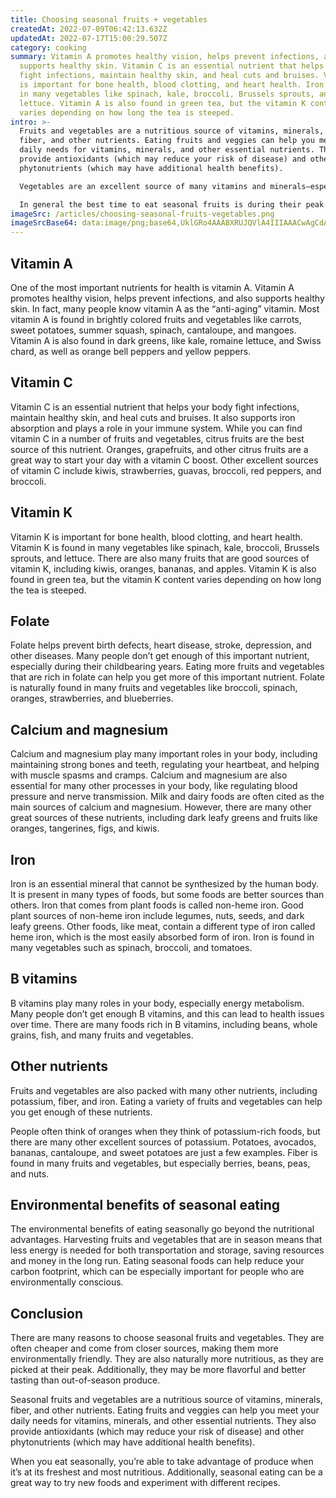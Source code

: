 ```yaml
---
title: Choosing seasonal fruits + vegetables
createdAt: 2022-07-09T06:42:13.632Z
updatedAt: 2022-07-17T15:00:29.507Z
category: cooking
summary: Vitamin A promotes healthy vision, helps prevent infections, and also
  supports healthy skin. Vitamin C is an essential nutrient that helps your body
  fight infections, maintain healthy skin, and heal cuts and bruises. Vitamin K
  is important for bone health, blood clotting, and heart health. Iron is found
  in many vegetables like spinach, kale, broccoli, Brussels sprouts, and
  lettuce. Vitamin A is also found in green tea, but the vitamin K content
  varies depending on how long the tea is steeped.
intro: >-
  Fruits and vegetables are a nutritious source of vitamins, minerals,
  fiber, and other nutrients. Eating fruits and veggies can help you meet your
  daily needs for vitamins, minerals, and other essential nutrients. They also
  provide antioxidants (which may reduce your risk of disease) and other
  phytonutrients (which may have additional health benefits). 

  Vegetables are an excellent source of many vitamins and minerals—especially vitamin C, beta-carotene, calcium, potassium, and iron. In addition to being an excellent source of vitamins A and K as well as several B vitamins, fruits are also a great source of fiber.

  In general the best time to eat seasonal fruits is during their peak season. Doing so helps reduce food waste while being better for the environment than importing them from faraway places at any time of the year.
imageSrc: /articles/choosing-seasonal-fruits-vegetables.png
imageSrcBase64: data:image/png;base64,UklGRo4AAABXRUJQVlA4IIIAAACwAgCdASoKAAoAAUAmJagCdLoAfgARFReocdD49UAA/vhEYvferVme9H/MOI/VyFqeJpHnH3GkBaC7DrO3fG1L+D9qERPe4yc1btF/1llGZ24DWZWHxswKeV9NYqnsGFTMl0lDfwcmf4v5j7Dyvj557Fsq22d2H+Tkz+DdZ0jpAAAA
---
```


## Vitamin A

One of the most important nutrients for health is vitamin A. Vitamin A promotes healthy vision, helps prevent infections, and also supports healthy skin. In fact, many people know vitamin A as the “anti-aging” vitamin. Most vitamin A is found in brightly colored fruits and vegetables like carrots, sweet potatoes, summer squash, spinach, cantaloupe, and mangoes. Vitamin A is also found in dark greens, like kale, romaine lettuce, and Swiss chard, as well as orange bell peppers and yellow peppers.

## Vitamin C

Vitamin C is an essential nutrient that helps your body fight infections, maintain healthy skin, and heal cuts and bruises. It also supports iron absorption and plays a role in your immune system. While you can find vitamin C in a number of fruits and vegetables, citrus fruits are the best source of this nutrient. Oranges, grapefruits, and other citrus fruits are a great way to start your day with a vitamin C boost. Other excellent sources of vitamin C include kiwis, strawberries, guavas, broccoli, red peppers, and broccoli.

## Vitamin K

Vitamin K is important for bone health, blood clotting, and heart health. Vitamin K is found in many vegetables like spinach, kale, broccoli, Brussels sprouts, and lettuce. There are also many fruits that are good sources of vitamin K, including kiwis, oranges, bananas, and apples. Vitamin K is also found in green tea, but the vitamin K content varies depending on how long the tea is steeped.

## Folate

Folate helps prevent birth defects, heart disease, stroke, depression, and other diseases. Many people don’t get enough of this important nutrient, especially during their childbearing years. Eating more fruits and vegetables that are rich in folate can help you get more of this important nutrient. Folate is naturally found in many fruits and vegetables like broccoli, spinach, oranges, strawberries, and blueberries.

## Calcium and magnesium

Calcium and magnesium play many important roles in your body, including maintaining strong bones and teeth, regulating your heartbeat, and helping with muscle spasms and cramps. Calcium and magnesium are also essential for many other processes in your body, like regulating blood pressure and nerve transmission. Milk and dairy foods are often cited as the main sources of calcium and magnesium. However, there are many other great sources of these nutrients, including dark leafy greens and fruits like oranges, tangerines, figs, and kiwis.

## Iron

Iron is an essential mineral that cannot be synthesized by the human body. It is present in many types of foods, but some foods are better sources than others. Iron that comes from plant foods is called non-heme iron. Good plant sources of non-heme iron include legumes, nuts, seeds, and dark leafy greens. Other foods, like meat, contain a different type of iron called heme iron, which is the most easily absorbed form of iron. Iron is found in many vegetables such as spinach, broccoli, and tomatoes.

## B vitamins

B vitamins play many roles in your body, especially energy metabolism. Many people don’t get enough B vitamins, and this can lead to health issues over time. There are many foods rich in B vitamins, including beans, whole grains, fish, and many fruits and vegetables.

## Other nutrients

Fruits and vegetables are also packed with many other nutrients, including potassium, fiber, and iron. Eating a variety of fruits and vegetables can help you get enough of these nutrients.

People often think of oranges when they think of potassium-rich foods, but there are many other excellent sources of potassium. Potatoes, avocados, bananas, cantaloupe, and sweet potatoes are just a few examples.
Fiber is found in many fruits and vegetables, but especially berries, beans, peas, and nuts.

## Environmental benefits of seasonal eating

The environmental benefits of eating seasonally go beyond the nutritional advantages. Harvesting fruits and vegetables that are in season means that less energy is needed for both transportation and storage, saving resources and money in the long run. Eating seasonal foods can help reduce your carbon footprint, which can be especially important for people who are environmentally conscious.

## Conclusion

There are many reasons to choose seasonal fruits and vegetables. They are often cheaper and come from closer sources, making them more environmentally friendly. They are also naturally more nutritious, as they are picked at their peak. Additionally, they may be more flavorful and better tasting than out-of-season produce.

Seasonal fruits and vegetables are a nutritious source of vitamins, minerals, fiber, and other nutrients. Eating fruits and veggies can help you meet your daily needs for vitamins, minerals, and other essential nutrients. They also provide antioxidants (which may reduce your risk of disease) and other phytonutrients (which may have additional health benefits).

When you eat seasonally, you’re able to take advantage of produce when it’s at its freshest and most nutritious. Additionally, seasonal eating can be a great way to try new foods and experiment with different recipes.

